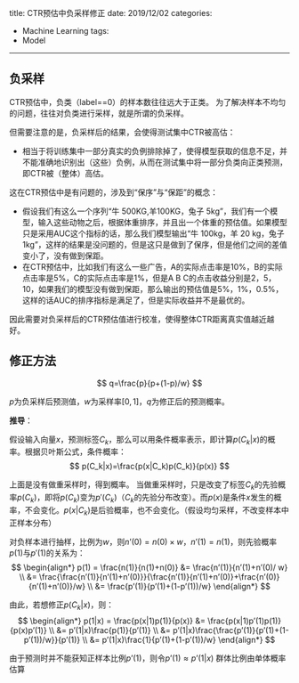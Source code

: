title: CTR预估中负采样修正
date: 2019/12/02
categories:
- Machine Learning
tags:
- Model
---


## 负采样

CTR预估中，负类（label==0）的样本数往往远大于正类。
为了解决样本不均匀的问题，往往对负类进行采样，就是所谓的负采样。

但需要注意的是，负采样后的结果，会使得测试集中CTR被高估：
  - 相当于将训练集中一部分真实的负例排除掉了，使得模型获取的信息不足，并不能准确地识别出（这些）负例，从而在测试集中将一部分负类向正类预测，即CTR被（整体）高估。

这在CTR预估中是有问题的，涉及到“保序”与“保距”的概念：
  - 假设我们有这么一个序列“牛 500KG,羊100KG，兔子 5kg”，我们有一个模型，输入这些动物之后，根据体重排序，并且出一个体重的预估值。如果模型只是采用AUC这个指标的话，那么我们模型输出“牛 100kg，羊 20 kg，兔子1kg”，这样的结果是没问题的，但是这只是做到了保序，但是他们之间的差值变小了，没有做到保距。
  - 在CTR预估中，比如我们有这么一些广告，A的实际点击率是10%，B的实际点击率是5%，C的实际点击率是1%，但是A B C的点击收益分别是2，5，10，如果我们的模型没有做到保距，那么输出的预估值是5%，1%，0.5%，这样的话AUC的排序指标是满足了，但是实际收益并不是最优的。

因此需要对负采样后的CTR预估值进行校准，使得整体CTR距离真实值越近越好。

## 修正方法

$$
q=\frac{p}{p+(1-p)/w}
$$

$p$为负采样后预测值，$w$为采样率$[0,1]$，$q$为修正后的预测概率。

**推导**：

假设输入向量$x$，预测标签$C_k$，那么可以用条件概率表示，即计算$p(C_k|x)$的概率。根据贝叶斯公式，条件概率：
$$
p(C_k|x)=\frac{p(x|C_k)p(C_k)}{p(x)}
$$

上面是没有做重采样时，得到概率。
当做重采样时，只是改变了标签$C_k$的先验概率$p(C_k)$，即将$p(C_k)$变为$p′(C_k)$（$C_k$的先验分布改变）。而$p(x)$是条件$x$发生的概率，不会变化。$p(x|C_k)$是后验概率，也不会变化。（假设均匀采样，不改变样本中正样本分布）

对负样本进行抽样，比例为$w$，则$n’(0)=n(0)\times w$，$n’(1)=n(1)$，则先验概率$p(1)$与$p′(1)$的关系为：
$$
\begin{align*}
p(1) = \frac{n(1)}{n(1)+n(0)} &= \frac{n’(1)}{n’(1)+n’(0)/ w} \\
&= \frac{\frac{n’(1)}{n’(1)+n’(0)}}{\frac{n’(1)}{n’(1)+n’(0)}+\frac{n’(0)}{n’(1)+n’(0)}/w} \\
&= \frac{p’(1)}{p’(1)+(1-p’(1))/w}
\end{align*}
$$

由此，若想修正$p(C_k|x)$，则：
$$
\begin{align*}
p(1|x) = \frac{p(x|1)p(1)}{p(x)} &= \frac{p(x|1)p’(1)p(1)}{p(x)p’(1)} \\
&= p’(1|x)\frac{p(1)}{p’(1)} \\
&= p’(1|x)\frac{\frac{p’(1)}{p’(1)+(1-p’(1))/w}}{p’(1)} \\
&= p’(1|x)\frac{1}{p’(1)+(1-p’(1))/w}
\end{align*}
$$

由于预测时并不能获知正样本比例$p’(1)$，则令$p’(1) \approx p’(1|x)$
群体比例由单体概率估算
